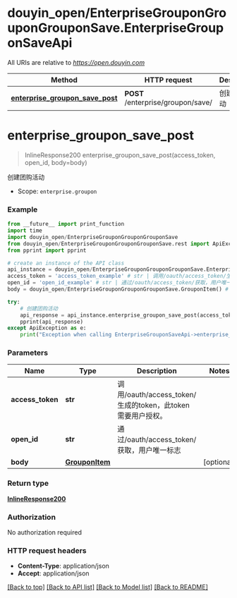 # douyin_open/EnterpriseGrouponGrouponGrouponSave.EnterpriseGrouponSaveApi

All URIs are relative to *https://open.douyin.com*

Method | HTTP request | Description
------------- | ------------- | -------------
[**enterprise_groupon_save_post**](EnterpriseGrouponSaveApi.md#enterprise_groupon_save_post) | **POST** /enterprise/groupon/save/ | 创建团购活动

# **enterprise_groupon_save_post**
> InlineResponse200 enterprise_groupon_save_post(access_token, open_id, body=body)

创建团购活动

* Scope: `enterprise.groupon` 

### Example
```python
from __future__ import print_function
import time
import douyin_open/EnterpriseGrouponGrouponGrouponSave
from douyin_open/EnterpriseGrouponGrouponGrouponSave.rest import ApiException
from pprint import pprint

# create an instance of the API class
api_instance = douyin_open/EnterpriseGrouponGrouponGrouponSave.EnterpriseGrouponSaveApi()
access_token = 'access_token_example' # str | 调用/oauth/access_token/生成的token，此token需要用户授权。
open_id = 'open_id_example' # str | 通过/oauth/access_token/获取，用户唯一标志
body = douyin_open/EnterpriseGrouponGrouponGrouponSave.GrouponItem() # GrouponItem |  (optional)

try:
    # 创建团购活动
    api_response = api_instance.enterprise_groupon_save_post(access_token, open_id, body=body)
    pprint(api_response)
except ApiException as e:
    print("Exception when calling EnterpriseGrouponSaveApi->enterprise_groupon_save_post: %s\n" % e)
```

### Parameters

Name | Type | Description  | Notes
------------- | ------------- | ------------- | -------------
 **access_token** | **str**| 调用/oauth/access_token/生成的token，此token需要用户授权。 | 
 **open_id** | **str**| 通过/oauth/access_token/获取，用户唯一标志 | 
 **body** | [**GrouponItem**](GrouponItem.md)|  | [optional] 

### Return type

[**InlineResponse200**](InlineResponse200.md)

### Authorization

No authorization required

### HTTP request headers

 - **Content-Type**: application/json
 - **Accept**: application/json

[[Back to top]](#) [[Back to API list]](../README.md#documentation-for-api-endpoints) [[Back to Model list]](../README.md#documentation-for-models) [[Back to README]](../README.md)

